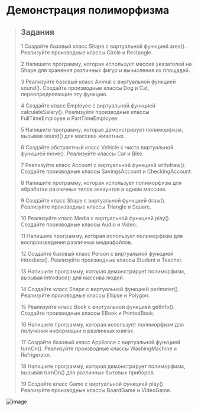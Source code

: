 # Демонстрация полиморфизма

> ## **Задания**
> 
> 1 Создайте базовый класс Shape с виртуальной функцией area(). Реализуйте производные классы Circle и Rectangle.
> 
> 2 Напишите программу, которая использует массив указателей на Shape для хранения различных фигур и вычисления их площадей.
> 
> 3 Реализуйте базовый класс Animal с виртуальной функцией sound(). Создайте производные классы Dog и Cat, переопределяющие эту функцию.
> 
> 4 Создайте класс Employee с виртуальной функцией calculateSalary(). Реализуйте производные классы FullTimeEmployee и PartTimeEmployee.
> 
> 5 Напишите программу, которая демонстрирует полиморфизм, вызывая sound() для массива животных.
> 
> 6 Создайте абстрактный класс Vehicle с чисто виртуальной функцией move(). Реализуйте классы Car и Bike.
> 
> 7 Реализуйте класс Account с виртуальной функцией withdraw(). Создайте производные классы SavingsAccount и CheckingAccount.
> 
> 8 Напишите программу, которая использует полиморфизм для обработки различных типов аккаунтов в одном массиве.
> 
> 9 Создайте класс Shape с виртуальной функцией draw(). Реализуйте производные классы Triangle и Square.
> 
> 10 Реализуйте класс Media с виртуальной функцией play(). Создайте производные классы Audio и Video.
> 
> 11 Напишите программу, которая использует полиморфизм для воспроизведения различных медиафайлов.
> 
> 12 Создайте базовый класс Person с виртуальной функцией introduce(). Реализуйте производные классы Student и Teacher.
> 
> 13 Напишите программу, которая демонстрирует полиморфизм, вызывая introduce() для массива людей.
> 
> 14 Создайте класс Shape с виртуальной функцией perimeter(). Реализуйте производные классы Ellipse и Polygon.
> 
> 15 Реализуйте класс Book с виртуальной функцией getInfo(). Создайте производные классы EBook и PrintedBook.
> 
> 16 Напишите программу, которая использует полиморфизм для получения информации о различных книгах.
> 
> 17 Создайте базовый класс Appliance с виртуальной функцией turnOn(). Реализуйте производные классы WashingMachine и Refrigerator.
> 
> 18 Напишите программу, которая демонстрирует полиморфизм, вызывая turnOn() для различных бытовых приборов.
> 
> 19 Создайте класс Game с виртуальной функцией play(). Реализуйте производные классы BoardGame и VideoGame.


![image](https://github.com/user-attachments/assets/f019edd0-2027-4601-ba35-2cb333dbddcb)
